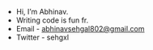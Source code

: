 - Hi, I’m Abhinav.
- Writing code is fun fr.
- Email - abhinavsehgal802@gmail.com
- Twitter - sehgxl

<!---
sehgxl/sehgxl is a ✨ special ✨ repository because its `README.md` (this file) appears on your GitHub profile.
You can click the Preview link to take a look at your changes.
--->
